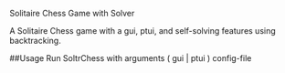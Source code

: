 Solitaire Chess Game with Solver

A Solitaire Chess game with a gui, ptui, and self-solving features using backtracking.

##Usage
Run SoltrChess with arguments ( gui | ptui ) config-file


